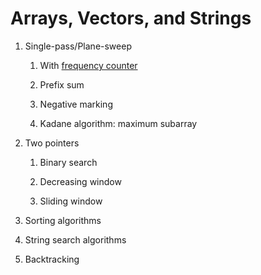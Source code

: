 # Arrays, Vectors, and Strings

1. Single-pass/Plane-sweep
   
   1. With [frequency counter](frequency_counter.cpp)

   2. Prefix sum

   3. Negative marking

   4. Kadane algorithm: maximum subarray

2. Two pointers

   1. Binary search

   2. Decreasing window

   3. Sliding window

3. Sorting algorithms

4. String search algorithms

5. Backtracking
